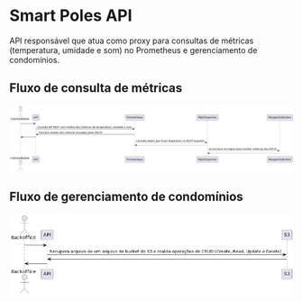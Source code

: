 # Smart Poles API

API responsável que atua como proxy para consultas de métricas (temperatura, umidade e som) no Prometheus e gerenciamento de condomínios.

## Fluxo de consulta de métricas

![alt text](https://github.com/RenanCdS/smart-poles-api/blob/master/fluxo-metricas-prometheus.png?raw=true)

## Fluxo de gerenciamento de condomínios

![alt text](https://github.com/RenanCdS/smart-poles-api/blob/master/fluxo-crud-condominios.png?raw=true)